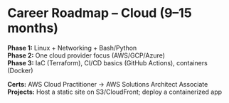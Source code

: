 # Career Roadmap – Cloud (9–15 months)

**Phase 1:** Linux + Networking + Bash/Python  
**Phase 2:** One cloud provider focus (AWS/GCP/Azure)  
**Phase 3:** IaC (Terraform), CI/CD basics (GitHub Actions), containers (Docker)

**Certs:** AWS Cloud Practitioner → AWS Solutions Architect Associate  
**Projects:** Host a static site on S3/CloudFront; deploy a containerized app
